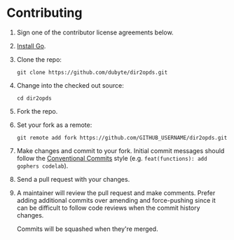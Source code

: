# Contributing

1. Sign one of the contributor license agreements below.
1. [Install Go](https://golang.org/doc/install).
1. Clone the repo:

   `git clone https://github.com/dubyte/dir2opds.git`

1. Change into the checked out source:

   `cd dir2opds`

1. Fork the repo.
1. Set your fork as a remote:

   `git remote add fork https://github.com/GITHUB_USERNAME/dir2opds.git`

1. Make changes and commit
   to your fork. Initial commit messages should follow the
   [Conventional Commits](https://www.conventionalcommits.org/) style (e.g.
   `feat(functions): add gophers codelab`).
1. Send a pull request with your changes.
1. A maintainer will review the pull request and make comments. Prefer adding
   additional commits over amending and force-pushing since it can be difficult
   to follow code reviews when the commit history changes.

   Commits will be squashed when they're merged.
